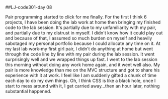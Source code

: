 ##LJ-code301-day 08

Pair programming started to click for me finally. For the first I think 6 projects, I have been doing the lab work at home then bringing my finished code to the lab session. It's partially due to my unfamiliarity with my pair, and partially due to my distrust in myself. I didn't know how it could play out and because of that, I assumed so much burden on myself and heavily sabotaged my personal portfolio because I could allocate any time on it. At my last lab work-my first girl pair, I didn’t do anything at home but went through the code line by line with my pair during the lab session. It went surprisingly well and we wrapped things up fast. I went to the lab session this morning without doing any work home again, and it went well also. My pair is more knowledge than me on the MVC structure and got to share his experience with it at work. I feel like I am suddenly gifted a chunk of time each day to do my own things.  Oh, I think CSS is like a black hole, once I start to mess around with it, I get carried away…then an hour later, nothing substantial happened.
